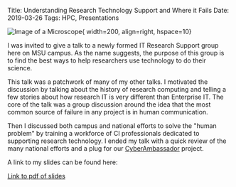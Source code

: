 Title: Understanding Research Technology Support and Where it Fails
Date: 2019-03-26
Tags: HPC, Presentations

![Image of a Microscope](//colbrydi.github.io/images/Microscope.png){ width=200, align=right, hspace=10}

I was invited to give a talk to a newly formed IT Research Support group here on MSU campus.  As the name suggests, the purpose of this group is to find the best ways to help researchers use technology to do their science.  

This talk was a patchwork of many of my other talks.  I motivated the discussion by talking about the history of research computing  and  telling a few stories about how research IT is very different than Enterprise IT.  The core of the talk was a group discussion around the idea that the  most common source of failure in any project is in human communication.

Then I discussed both campus and national efforts to solve the "human problem" by training a workforce of CI professionals dedicated to supporting research technology.  I ended my talk with a quick review of the many national efforts and a plug for our [CyberAmbassador](https://colbrydi.github.io/cyberambassadors/) project.

A link to my slides can be found here:

[Link to pdf of slides](//colbrydi.github.io/images/20190326_IT_Research_support_Talk.pdf)
